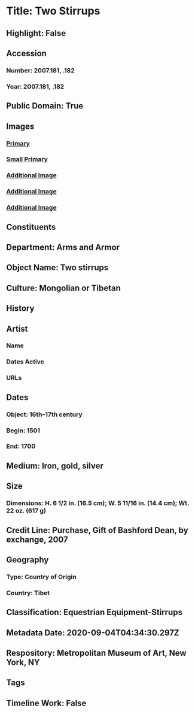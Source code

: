 # Title: Two Stirrups
## Highlight: False
## Accession
### Number: 2007.181, .182
### Year: 2007.181, .182
## Public Domain: True
## Images
### [Primary](https://images.metmuseum.org/CRDImages/aa/original/DP159901.jpg)
### [Small Primary](https://images.metmuseum.org/CRDImages/aa/web-large/DP159901.jpg)
### [Additional Image](https://images.metmuseum.org/CRDImages/aa/original/DP159902.jpg)
### [Additional Image](https://images.metmuseum.org/CRDImages/aa/original/DP148478.jpg)
### [Additional Image](https://images.metmuseum.org/CRDImages/aa/original/DP148479.jpg)
## Constituents
## Department: Arms and Armor
## Object Name: Two stirrups
## Culture: Mongolian or Tibetan
## History
## Artist
### Name
### Dates Active
### URLs
## Dates
### Object: 16th–17th century
### Begin: 1501
### End: 1700
## Medium: Iron, gold, silver
## Size
### Dimensions: H. 6 1/2 in. (16.5 cm); W. 5 11/16 in. (14.4 cm); Wt. 22 oz. (617 g)
## Credit Line: Purchase, Gift of Bashford Dean, by exchange, 2007
## Geography
### Type: Country of Origin
### Country: Tibet
## Classification: Equestrian Equipment-Stirrups
## Metadata Date: 2020-09-04T04:34:30.297Z
## Respository: Metropolitan Museum of Art, New York, NY
## Tags
## Timeline Work: False